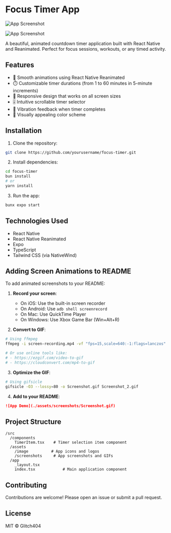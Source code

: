 # Focus Timer App

![App Screenshot](./assets/screenshots/Screenshot.gif)

![App Screenshot](./assets/screenshots/Screenshot_2.gif)

A beautiful, animated countdown timer application built with React Native and Reanimated. Perfect for focus sessions, workouts, or any timed activity.

## Features

- 🎨 Smooth animations using React Native Reanimated
- ⏱️ Customizable timer durations (from 1 to 60 minutes in 5-minute increments)
- 📱 Responsive design that works on all screen sizes
- 🎚️ Intuitive scrollable timer selector
- 🔔 Vibration feedback when timer completes
- 🌈 Visually appealing color scheme

## Installation

1. Clone the repository:
```bash
git clone https://github.com/yourusername/focus-timer.git
```

2. Install dependencies:
```bash
cd focus-timer
bun install
# or
yarn install
```

3. Run the app:
```bash
bunx expo start
```

## Technologies Used

- React Native
- React Native Reanimated
- Expo
- TypeScript
- Tailwind CSS (via NativeWind)


## Adding Screen Animations to README

To add animated screenshots to your README:

1. **Record your screen**:
   - On iOS: Use the built-in screen recorder
   - On Android: Use `adb shell screenrecord`
   - On Mac: Use QuickTime Player
   - On Windows: Use Xbox Game Bar (Win+Alt+R)

2. **Convert to GIF**:
```bash
# Using ffmpeg
ffmpeg -i screen-recording.mp4 -vf "fps=15,scale=640:-1:flags=lanczos" -c:v gif Screenshot.gif

# Or use online tools like:
# - https://ezgif.com/video-to-gif
# - https://cloudconvert.com/mp4-to-gif
```

3. **Optimize the GIF**:
```bash
# Using gifsicle
gifsicle -O3 --lossy=80 -o Screenshot.gif Screenshot_2.gif
```

4. **Add to your README**:
```markdown
![App Demo](./assets/screenshots/Screenshot.gif)
```

## Project Structure

```
/src
  /components
    TimerItem.tsx    # Timer selection item component
  /assets
    /image          # App icons and logos
    /screenshots     # App screenshots and GIFs
  /app
    _layout.tsx
    index.tsx            # Main application component
```

## Contributing

Contributions are welcome! Please open an issue or submit a pull request.

## License

MIT © Glitch404
```
